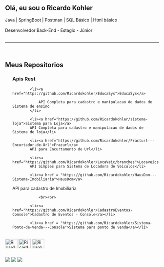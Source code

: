 ## Olá, eu sou o Ricardo Kohler 
 Java | SpringBoot | Postman | SQL Básico | Html básico<br><br> Desenvolvedor Back-End - Estagio - Júnior<br><br><hr>

<br>
<div>		
		<H2>Meus Repositorios</H2>
		<ul><H3> Apis Rest </H3>
				
			<li><a href="https://github.com/Ricardokohler/EducaSys">EducaSys</a>
			
				API Completa para cadastro e manipulacao de dados de Sistema de ensino
			</li>

			<li><a href="https://github.com/Ricardokohler/sistema-loja">Sistema para Loja</a>
			API Completa para cadastro e manipulacao de dados de Sistema de loja</li>
				
			<li><a href="https://github.com/Ricardokohler/Fracturl---Encurtador-de-Url">Fracurl</a>
			API para Encurtamento de Url</li>
				
			<li><a href="https://github.com/Ricardokohler/LocaVeic/branches">Locaveics</a>
			API Simples para Sistema de Locadora de Veiculos</li>	
				
			<li><a href = "https://github.com/Ricardokohler/HausDom---Sistema-Imobiliaria">HausDom</a>
API para cadastro de Imobiliaria</li>


				<br><br>
				
			<li><a href="https://github.com/Ricardokohler/CadastroEventos-Console">Cadastro de Eventos - Console</a></li>
				
			<li><a href = "https://github.com/Ricardokohler/Sistema-Ponto-de-Venda---Console">Sistema para ponto de venda</a></li>
		
		


</div>

<div style="display: inline_block"><br>
            <img align=center alt="Ricardo-Java" height="30" width="40" src="https://cdn.jsdelivr.net/gh/devicons/devicon@latest/icons/java/java-original.svg" />
            <img align=center alt="Ricardo-Spring" height="30" width="40" src="https://cdn.jsdelivr.net/gh/devicons/devicon@latest/icons/spring/spring-original.svg" />
            <img align=center alt="Ricardo-Postman" height="30" width="40" src="https://cdn.jsdelivr.net/gh/devicons/devicon@latest/icons/postman/postman-original.svg" />
</div> 

  ##

  <div> 
  <a href="https://wa.me/5511961237444" target="_blank"><img src="https://img.shields.io/badge/WhatsApp-25D366?style=for-the-badge&logo=whatsapp&logoColor=white" target="_blank"></a>
  <a href = "mailto:ricardokohlermk@gmail.com"><img src="https://img.shields.io/badge/-Gmail-%23333?style=for-the-badge&logo=gmail&logoColor=white" target="_blank"></a>
  <a href="https://www.linkedin.com/in/ricardo-bkohler" target="_blank"><img src="https://img.shields.io/badge/-LinkedIn-%230077B5?style=for-the-badge&logo=linkedin&logoColor=white" target="_blank"></a> 
  
</div>
            
          
